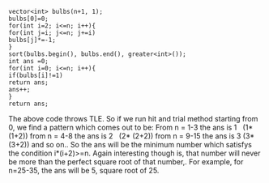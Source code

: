 ```
vector<int> bulbs(n+1, 1);
bulbs[0]=0;
for(int i=2; i<=n; i++){
for(int j=i; j<=n; j+=i)
bulbs[j]*=-1;
}
sort(bulbs.begin(), bulbs.end(), greater<int>());
int ans =0;
for(int i=0; i<=n; i++){
if(bulbs[i]!=1)
return ans;
ans++;
}
return ans;
```
The above code throws TLE.
So if we run hit and trial method starting from 0, we find a pattern which comes out to be:
From n = 1-3 the ans is 1   (1* (1+2))
from n = 4-8 the ans is 2   (2* (2+2))
from n = 9-15 the ans is 3 (3* (3+2)) and so on..
So the ans will be the minimum number which satisfys the condition  i*(i+2)>=n.
Again interesting though is, that number will never be more than the perfect square root of that number,.
For example, for n=25-35, the ans will be 5, square root of 25.